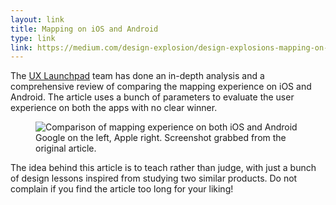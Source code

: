 ```yaml
---
layout: link
title: Mapping on iOS and Android
type: link
link: https://medium.com/design-explosion/design-explosions-mapping-on-ios-ad4ec6ba5c59
---
```


The [UX Launchpad](http://uxlaunchpad.com/) team has done an in-depth analysis and a comprehensive
review of comparing the mapping experience on iOS and Android. The article uses a bunch of parameters
to evaluate the user experience on both the apps with no clear winner.

<figure>
    <img src="https://res.cloudinary.com/dw9fem4ki/image/upload/c_scale,w_800/v1445760469/google_maps_vs_apple_iphone.png" alt="Comparison of mapping experience on both iOS and Android">
    <figcaption>Google on the left, Apple right. Screenshot grabbed from the original article.</figcaption>
</figure>

The idea behind this article is to teach rather than judge, with just a bunch of design lessons inspired from studying two
similar products. Do not complain if you find the article too long for your liking!
